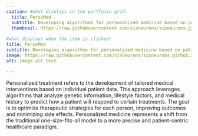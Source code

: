 ```yaml
---
caption: #what displays in the portfolio grid:
  title: PersoMed
  subtitle: Developing algorithms for personalized medicine based on patient data
  thumbnail: https://raw.githubusercontent.com/sixneurons/sixneurons.github.io/master/assets/img/portfolio/st%20(1).jpg
  
#what displays when the item is clicked:
title: PersoMed
subtitle: Developing algorithms for personalized medicine based on patient data
image: https://raw.githubusercontent.com/sixneurons/sixneurons.github.io/master/assets/img/portfolio/st%20(1).jpg
alt: image alt text

---
```


Personalized treatment refers to the development of tailored medical interventions based on individual patient data. This approach leverages algorithms that analyze genetic information, lifestyle factors, and medical history to predict how a patient will respond to certain treatments. The goal is to optimize therapeutic strategies for each person, improving outcomes and minimizing side effects. Personalized medicine represents a shift from the traditional one-size-fits-all model to a more precise and patient-centric healthcare paradigm.
